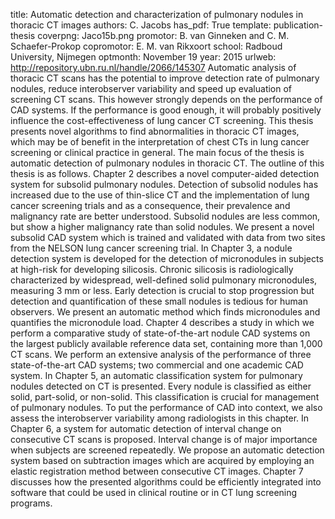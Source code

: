 title: Automatic detection and characterization of pulmonary nodules in thoracic CT images
authors: C. Jacobs
has_pdf: True
template: publication-thesis
coverpng: Jaco15b.png
promotor: B. van Ginneken and C. M. Schaefer-Prokop
copromotor: E. M. van Rikxoort
school: Radboud University, Nijmegen
optmonth: November 19
year: 2015
urlweb: http://repository.ubn.ru.nl/handle/2066/145307
Automatic analysis of thoracic CT scans has the potential to improve detection rate of pulmonary nodules, reduce interobserver variability and speed up evaluation of screening CT scans. This however strongly depends on the performance of CAD systems. If the performance is good enough, it will probably positively influence the cost-effectiveness of lung cancer CT screening. This thesis presents novel algorithms to find abnormalities in thoracic CT images, which may be of benefit in the interpretation of chest CTs in lung cancer screening or clinical practice in general. The main focus of the thesis is automatic detection of pulmonary nodules in thoracic CT. The outline of this thesis is as follows. Chapter 2 describes a novel computer-aided detection system for subsolid pulmonary nodules. Detection of subsolid nodules has increased due to the use of thin-slice CT and the implementation of lung cancer screening trials and as a consequence, their prevalence and malignancy rate are better understood. Subsolid nodules are less common, but show a higher malignancy rate than solid nodules. We present a novel subsolid CAD system which is trained and validated with data from two sites from the NELSON lung cancer screening trial. In Chapter 3, a nodule detection system is developed for the detection of micronodules in subjects at high-risk for developing silicosis. Chronic silicosis is radiologically characterized by widespread, well-defined solid pulmonary micronodules, measuring 3 mm or less. Early detection is crucial to stop progression but detection and quantification of these small nodules is tedious for human observers. We present an automatic method which finds micronodules and quantifies the micronodule load. Chapter 4 describes a study in which we perform a comparative study of state-of-the-art nodule CAD systems on the largest publicly available reference data set, containing more than 1,000 CT scans. We perform an extensive analysis of the performance of three state-of-the-art CAD systems; two commercial and one academic CAD system. In Chapter 5, an automatic classification system for pulmonary nodules detected on CT is presented. Every nodule is classified as either solid, part-solid, or non-solid. This classification is crucial for management of pulmonary nodules. To put the performance of CAD into context, we also assess the interobserver variability among radiologists in this chapter. In Chapter 6, a system for automatic detection of interval change on consecutive CT scans is proposed. Interval change is of major importance when subjects are screened repeatedly. We propose an automatic detection system based on subtraction images which are acquired by employing an elastic registration method between consecutive CT images. Chapter 7 discusses how the presented algorithms could be efficiently integrated into software that could be used in clinical routine or in CT lung screening programs.


